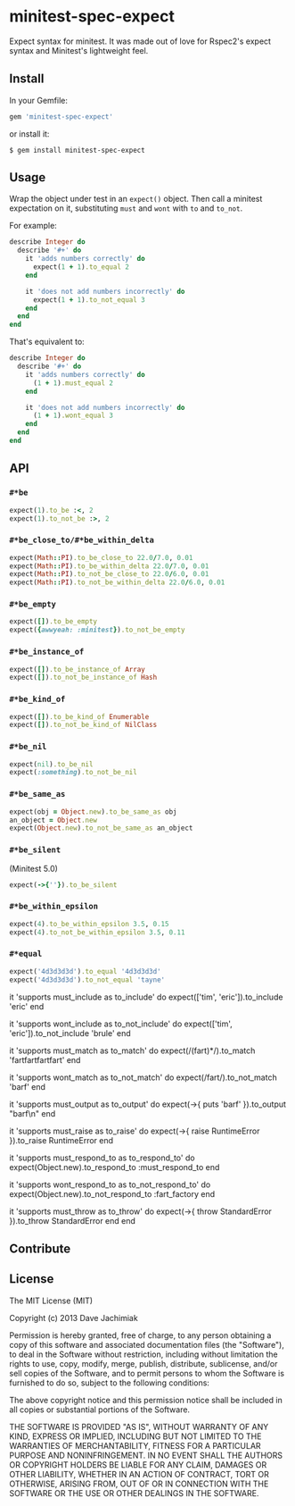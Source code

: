 # minitest-spec-expect
Expect syntax for minitest. It was made out of love for Rspec2's expect syntax and
Minitest's lightweight feel.
## Install
In your Gemfile:
```ruby
gem 'minitest-spec-expect'
```
or install it:
```
$ gem install minitest-spec-expect
```
## Usage
Wrap the object under test in an `expect()` object. Then call a minitest expectation on it,
substituting `must` and `wont` with `to` and `to_not`.

For example:
```ruby
describe Integer do
  describe '#+' do
    it 'adds numbers correctly' do
      expect(1 + 1).to_equal 2
    end

    it 'does not add numbers incorrectly' do
      expect(1 + 1).to_not_equal 3
    end
  end
end
```
That's equivalent to:
```ruby
describe Integer do
  describe '#+' do
    it 'adds numbers correctly' do
      (1 + 1).must_equal 2
    end

    it 'does not add numbers incorrectly' do
      (1 + 1).wont_equal 3
    end
  end
end
```
## API
### `#*be`
```ruby
expect(1).to_be :<, 2
expect(1).to_not_be :>, 2
```
### `#*be_close_to/#*be_within_delta`
```ruby
expect(Math::PI).to_be_close_to 22.0/7.0, 0.01
expect(Math::PI).to_be_within_delta 22.0/7.0, 0.01
expect(Math::PI).to_not_be_close_to 22.0/6.0, 0.01
expect(Math::PI).to_not_be_within_delta 22.0/6.0, 0.01
```
### `#*be_empty`
```ruby
expect([]).to_be_empty
expect({awwyeah: :minitest}).to_not_be_empty
```
### `#*be_instance_of`
```ruby
expect([]).to_be_instance_of Array
expect([]).to_not_be_instance_of Hash
```
### `#*be_kind_of`
```ruby
expect([]).to_be_kind_of Enumerable
expect([]).to_not_be_kind_of NilClass
```
### `#*be_nil`
```ruby
expect(nil).to_be_nil
expect(:something).to_not_be_nil
```
### `#*be_same_as`
```ruby
expect(obj = Object.new).to_be_same_as obj
an_object = Object.new
expect(Object.new).to_not_be_same_as an_object
```
### `#*be_silent`
(Minitest 5.0)
```ruby
expect(->{''}).to_be_silent
```
### `#*be_within_epsilon`
```ruby
expect(4).to_be_within_epsilon 3.5, 0.15
expect(4).to_not_be_within_epsilon 3.5, 0.11
```
### `#*equal`
```ruby
expect('4d3d3d3d').to_equal '4d3d3d3d'
expect('4d3d3d3d').to_not_equal 'tayne'
```

  it 'supports must_include as to_include' do
    expect(['tim', 'eric']).to_include 'eric'
  end

  it 'supports wont_include as to_not_include' do
    expect(['tim', 'eric']).to_not_include 'brule'
  end

  it 'supports must_match as to_match' do
    expect(/(fart)*/).to_match 'fartfartfartfart'
  end

  it 'supports wont_match as to_not_match' do
    expect(/fart/).to_not_match 'barf'
  end

  it 'supports must_output as to_output' do
    expect(->{ puts 'barf' }).to_output "barf\n"
  end

  it 'supports must_raise as to_raise' do
    expect(->{ raise RuntimeError }).to_raise RuntimeError
  end

  it 'supports must_respond_to as to_respond_to' do
    expect(Object.new).to_respond_to :must_respond_to
  end

  it 'supports wont_respond_to as to_not_respond_to' do
    expect(Object.new).to_not_respond_to :fart_factory
  end

  it 'supports must_throw as to_throw' do
    expect(->{ throw StandardError }).to_throw StandardError
  end
end

## Contribute
## License
The MIT License (MIT)

Copyright (c) 2013 Dave Jachimiak

Permission is hereby granted, free of charge, to any person obtaining a copy
of this software and associated documentation files (the "Software"), to deal
in the Software without restriction, including without limitation the rights
to use, copy, modify, merge, publish, distribute, sublicense, and/or sell
copies of the Software, and to permit persons to whom the Software is
furnished to do so, subject to the following conditions:

The above copyright notice and this permission notice shall be included in
all copies or substantial portions of the Software.

THE SOFTWARE IS PROVIDED "AS IS", WITHOUT WARRANTY OF ANY KIND, EXPRESS OR
IMPLIED, INCLUDING BUT NOT LIMITED TO THE WARRANTIES OF MERCHANTABILITY,
FITNESS FOR A PARTICULAR PURPOSE AND NONINFRINGEMENT. IN NO EVENT SHALL THE
AUTHORS OR COPYRIGHT HOLDERS BE LIABLE FOR ANY CLAIM, DAMAGES OR OTHER
LIABILITY, WHETHER IN AN ACTION OF CONTRACT, TORT OR OTHERWISE, ARISING FROM,
OUT OF OR IN CONNECTION WITH THE SOFTWARE OR THE USE OR OTHER DEALINGS IN
THE SOFTWARE.
